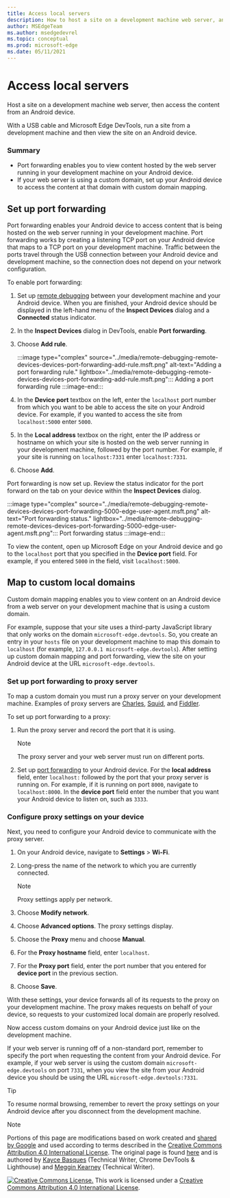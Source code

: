 ```yaml
---
title: Access local servers
description: How to host a site on a development machine web server, and then access the content from an Android device.
author: MSEdgeTeam
ms.author: msedgedevrel
ms.topic: conceptual
ms.prod: microsoft-edge
ms.date: 05/11/2021
---
```

<!-- Copyright Kayce Basques

   Licensed under the Apache License, Version 2.0 (the "License");
   you may not use this file except in compliance with the License.
   You may obtain a copy of the License at

       https://www.apache.org/licenses/LICENSE-2.0

   Unless required by applicable law or agreed to in writing, software
   distributed under the License is distributed on an "AS IS" BASIS,
   WITHOUT WARRANTIES OR CONDITIONS OF ANY KIND, either express or implied.
   See the License for the specific language governing permissions and
   limitations under the License.  -->
# Access local servers

Host a site on a development machine web server, then access the content from an Android device.

With a USB cable and Microsoft Edge DevTools, run a site from a development machine and then view the site on an Android device.

### Summary

*   Port forwarding enables you to view content hosted by the web server running in your development machine on your Android device.
*   If your web server is using a custom domain, set up your Android device to access the content at that domain with custom domain mapping.


<!-- ====================================================================== -->
## Set up port forwarding

Port forwarding enables your Android device to access content that is being hosted on the web server running in your development machine.  Port forwarding works by creating a listening TCP port on your Android device that maps to a TCP port on your development machine.  Traffic between the ports travel through the USB connection between your Android device and development machine, so the connection does not depend on your network configuration.

To enable port forwarding:

1.  Set up [remote debugging](./index.md) between your development machine and your Android device.  When you are finished, your Android device should be displayed in the left-hand menu of the **Inspect Devices** dialog and a **Connected** status indicator.
1.  In the **Inspect Devices** dialog in DevTools, enable **Port forwarding**.
1.  Choose **Add rule**.

    :::image type="complex" source="../media/remote-debugging-remote-devices-devices-port-forwarding-add-rule.msft.png" alt-text="Adding a port forwarding rule." lightbox="../media/remote-debugging-remote-devices-devices-port-forwarding-add-rule.msft.png":::
       Adding a port forwarding rule
    :::image-end:::

1.  In the **Device port** textbox on the left, enter the `localhost` port number from which you want to be able to access the site on your Android device.  For example, if you wanted to access the site from `localhost:5000` enter `5000`.
1.  In the **Local address** textbox on the right, enter the IP address or hostname on which your site is hosted on the web server running in your development machine, followed by the port number.  For example, if your site is running on `localhost:7331` enter `localhost:7331`.
1.  Choose **Add**.

Port forwarding is now set up.  Review the status indicator for the port forward on the tab on your device within the **Inspect Devices** dialog.

:::image type="complex" source="../media/remote-debugging-remote-devices-devices-port-forwarding-5000-edge-user-agent.msft.png" alt-text="Port forwarding status." lightbox="../media/remote-debugging-remote-devices-devices-port-forwarding-5000-edge-user-agent.msft.png":::
   Port forwarding status
:::image-end:::

To view the content, open up Microsoft Edge on your Android device and go to the `localhost` port that you specified in the **Device port** field.  For example, if you entered `5000` in the field, visit `localhost:5000`.


<!-- ====================================================================== -->
## Map to custom local domains

Custom domain mapping enables you to view content on an Android device from a web server on your development machine that is using a custom domain.

For example, suppose that your site uses a third-party JavaScript library that only works on the domain `microsoft-edge.devtools`.  So, you create an entry in your `hosts` file on your development machine to map this domain to `localhost` (for example, `127.0.0.1 microsoft-edge.devtools`).  After setting up custom domain mapping and port forwarding, view the site on your Android device at the URL `microsoft-edge.devtools`.

### Set up port forwarding to proxy server

To map a custom domain you must run a proxy server on your development machine.  Examples of proxy servers are [Charles](https://www.charlesproxy.com), [Squid](https://wiki.squid-cache.org), and [Fiddler](https://www.telerik.com/fiddler).

To set up port forwarding to a proxy:

1.  Run the proxy server and record the port that it is using.

    > [!NOTE]
    > The proxy server and your web server must run on different ports.

1.  Set up [port forwarding](#set-up-port-forwarding) to your Android device.  For the **local address** field, enter `localhost:` followed by the port that your proxy server is running on.  For example, if it is running on port `8000`, navigate to `localhost:8000`.  In the **device port** field enter the number that you want your Android device to listen on, such as `3333`.

### Configure proxy settings on your device

Next, you need to configure your Android device to communicate with the proxy server.

1.  On your Android device, navigate to **Settings** > **Wi-Fi**.
1.  Long-press the name of the network to which you are currently connected.

    > [!NOTE]
    > Proxy settings apply per network.

1.  Choose **Modify network**.
1.  Choose **Advanced options**.  The proxy settings display.
1.  Choose the **Proxy** menu and choose **Manual**.
1.  For the **Proxy hostname** field, enter `localhost`.
1.  For the **Proxy port** field, enter the port number that you entered for **device port** in the previous section.
1.  Choose **Save**.

With these settings, your device forwards all of its requests to the proxy on your development machine.  The proxy makes requests on behalf of your device, so requests to your customized local domain are properly resolved.

Now access custom domains on your Android device just like on the development machine.

If your web server is running off of a non-standard port, remember to specify the port when requesting the content from your Android device.  For example, if your web server is using the custom domain `microsoft-edge.devtools` on port `7331`, when you view the site from your Android device you should be using the URL `microsoft-edge.devtools:7331`.

> [!TIP]
> To resume normal browsing, remember to revert the proxy settings on your Android device after you disconnect from the development machine.


<!-- ====================================================================== -->
> [!NOTE]
> Portions of this page are modifications based on work created and [shared by Google](https://developers.google.com/terms/site-policies) and used according to terms described in the [Creative Commons Attribution 4.0 International License](https://creativecommons.org/licenses/by/4.0).
> The original page is found [here](https://developers.google.com/web/tools/chrome-devtools/remote-debugging/local-server) and is authored by [Kayce Basques](https://developers.google.com/web/resources/contributors#kayce-basques) (Technical Writer, Chrome DevTools \& Lighthouse) and [Meggin Kearney](https://developers.google.com/web/resources/contributors#meggin-kearney) (Technical Writer).

[![Creative Commons License.](https://i.creativecommons.org/l/by/4.0/88x31.png)](https://creativecommons.org/licenses/by/4.0)
This work is licensed under a [Creative Commons Attribution 4.0 International License](https://creativecommons.org/licenses/by/4.0).
